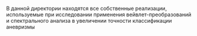В данной директории находятся все собственные реализации, используемые при исследовании применения вейвлет-преобразований и спектрального анализа в увеличении точности классификации аневризмы
